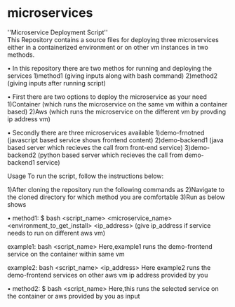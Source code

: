 # microservices
''Microservice Deployment Script''<br>
This Repository contains a source files for deploying three microservices either in a containerized environment or on other vm instances in two methods.

• In this repository there are two methos for running and deploying the services
  1)method1 (giving inputs along with bash command)
  2)method2 (giving inputs after running script)

• First there are two options to deploy the microservice as your need
  1)Container (which runs the microservice on the same vm within a container based)
  2)Aws (which runs the microservice on the different vm by provding ip address vm)

• Secondly there are three microservices available
  1)demo-frnotned (javascript based service shows frontend content)
  2)demo-backend1 (java based server which recieves the call from front-end service)
  3)demo-backend2 (python based server which recieves the call from demo-backend1 service)

Usage
To run the script, follow the instructions below:

1)After cloning the repository run the following commands as
2)Navigate to the cloned directory for which method you are comfortable
3)Run as below shows

• method1:
  $ bash <script_name> <microservice_name> <environment_to_get_install> <ip_address> (give ip_address if service needs to run on different aws vm) 

example1: bash <script_name> <demo-frontend> <container>
Here,example1 runs the demo-frontend service on the container within same vm

example2: bash <script_name> <demo-frontend> <aws> <ip_address>
Here example2 runs the demo-frontend services on other aws vm ip address provided by you

• method2:
  $ bash <script_name>
Here,this runs the selected service on the container or aws provided by you as input
